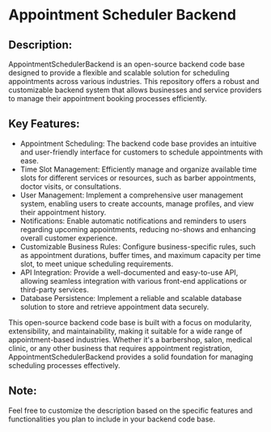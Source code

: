# Appointment Scheduler Backend

## Description:
AppointmentSchedulerBackend is an open-source backend code base designed to provide a flexible and scalable solution for scheduling appointments across various industries. This repository offers a robust and customizable backend system that allows businesses and service providers to manage their appointment booking processes efficiently.

## Key Features:

+ Appointment Scheduling: The backend code base provides an intuitive and user-friendly interface for customers to schedule appointments with ease.
+ Time Slot Management: Efficiently manage and organize available time slots for different services or resources, such as barber appointments, doctor visits, or consultations.
+ User Management: Implement a comprehensive user management system, enabling users to create accounts, manage profiles, and view their appointment history.
+ Notifications: Enable automatic notifications and reminders to users regarding upcoming appointments, reducing no-shows and enhancing overall customer experience.
+ Customizable Business Rules: Configure business-specific rules, such as appointment durations, buffer times, and maximum capacity per time slot, to meet unique scheduling requirements.
+ API Integration: Provide a well-documented and easy-to-use API, allowing seamless integration with various front-end applications or third-party services.
+ Database Persistence: Implement a reliable and scalable database solution to store and retrieve appointment data securely.

This open-source backend code base is built with a focus on modularity, extensibility, and maintainability, making it suitable for a wide range of appointment-based industries. Whether it's a barbershop, salon, medical clinic, or any other business that requires appointment registration, AppointmentSchedulerBackend provides a solid foundation for managing scheduling processes effectively.

## Note: 
Feel free to customize the description based on the specific features and functionalities you plan to include in your backend code base.